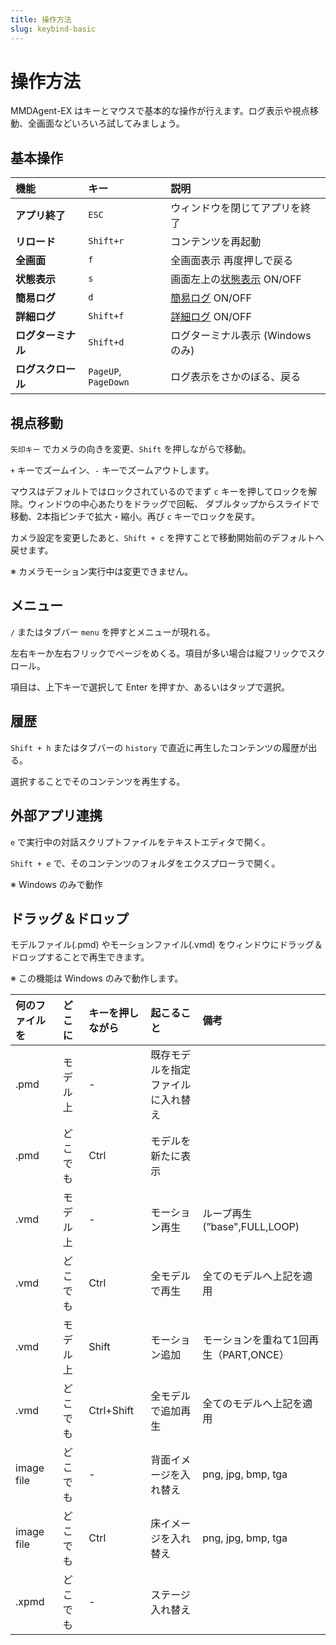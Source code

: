 ```yaml
---
title: 操作方法
slug: keybind-basic
---
```

# 操作方法

MMDAgent-EX はキーとマウスで基本的な操作が行えます。ログ表示や視点移動、全画面などいろいろ試してみましょう。

## 基本操作

|機能|キー|説明|
|:--|:--|:--|
|**アプリ終了** |`ESC`|ウィンドウを閉じてアプリを終了|
|**リロード** |`Shift+r` |コンテンツを再起動|
|**全画面** | `f` |全画面表示 再度押しで戻る|
|**状態表示** | `s` | 画面左上の[状態表示](../screen/#1-%e8%a1%a8%e7%a4%ba%e7%8a%b6%e6%85%8b) ON/OFF|
|**簡易ログ**| `d` | [簡易ログ](../log/#%e7%b0%a1%e6%98%93%e3%83%ad%e3%82%b0) ON/OFF|
|**詳細ログ**| `Shift+f` |[詳細ログ](../log/#%e8%a9%b3%e7%b4%b0%e3%83%ad%e3%82%b0) ON/OFF|
|**ログターミナル**| `Shift+d` | ログターミナル表示 (Windowsのみ)|
|**ログスクロール**|`PageUP`, `PageDown` |ログ表示をさかのぼる、戻る|

## 視点移動

`矢印キー` でカメラの向きを変更、`Shift` を押しながらで移動。

`+` キーでズームイン、`-` キーでズームアウトします。

マウスはデフォルトではロックされているのでまず `c` キーを押してロックを解除。ウィンドウの中心あたりをドラッグで回転、
ダブルタップからスライドで移動、2本指ピンチで拡大・縮小。再び `c` キーでロックを戻す。

カメラ設定を変更したあと、`Shift + c` を押すことで移動開始前のデフォルトへ戻せます。

※ カメラモーション実行中は変更できません。

## メニュー

`/` またはタブバー `menu` を押すとメニューが現れる。

左右キーか左右フリックでページをめくる。項目が多い場合は縦フリックでスクロール。

項目は、上下キーで選択して Enter を押すか、あるいはタップで選択。

## 履歴

`Shift + h` またはタブバーの `history` で直近に再生したコンテンツの履歴が出る。

選択することでそのコンテンツを再生する。

## 外部アプリ連携

`e` で実行中の対話スクリプトファイルをテキストエディタで開く。

`Shift + e` で、そのコンテンツのフォルダをエクスプローラで開く。

※ Windows のみで動作

## ドラッグ＆ドロップ

モデルファイル(.pmd) やモーションファイル(.vmd) をウィンドウにドラッグ＆ドロップすることで再生できます。

※ この機能は Windows のみで動作します。


|何のファイルを | どこに | キーを押しながら | 起こること | 備考|
|:--|:--|:--|:--|:--|
|.pmd|モデル上|-|既存モデルを指定ファイルに入れ替え||
|.pmd|どこでも|Ctrl|モデルを新たに表示||
|.vmd|モデル上|-|モーション再生| ループ再生 (”base",FULL,LOOP)|
|.vmd|どこでも|Ctrl|全モデルで再生| 全てのモデルへ上記を適用
|.vmd|モデル上|Shift|モーション追加|モーションを重ねて1回再生（PART,ONCE）
|.vmd|どこでも|Ctrl+Shift|全モデルで追加再生|全てのモデルへ上記を適用|
|image file|どこでも|-|背面イメージを入れ替え|png, jpg, bmp, tga|
|image file|どこでも|Ctrl|床イメージを入れ替え|png, jpg, bmp, tga|
|.xpmd|どこでも|-|ステージ入れ替え||

